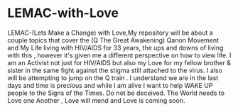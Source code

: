 # LEMAC-with-Love
LEMAC-(Lets Make a Change) with Love,My repository will be about a couple topics that cover the (Q The Great Awakening) Qanon Movement and My Life living with HIV/AIDS for 33 years, the ups and downs of living with this , however it's given me a different perspective on how to view life. I am an Activist not just for HIV/AIDS but also my Love for my fellow brother & sister in the same fight against the stigma still attached to the virus. I also will be attempting to jump on the Q train . I understand we are in the last days and time is precious and while I am alive I want to help WAKE UP people to the Signs of the Times. Do not be deceived. The World needs to Love one Another , Love will mend and Love is coming soon.
